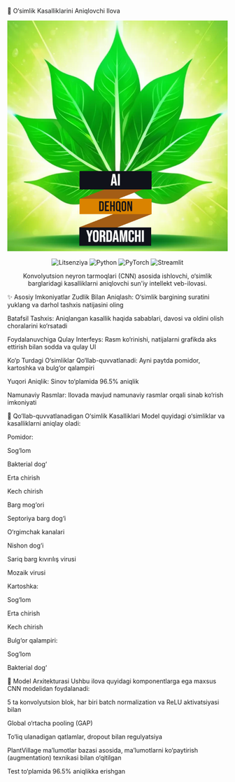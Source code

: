 🌿 O‘simlik Kasalliklarini Aniqlovchi Ilova
<p align="center"> <img src="logo.png" alt="Loyiha Logosi" width="600"/> </p> <p align="center"> <img src="https://img.shields.io/badge/license-MIT-blue.svg" alt="Litsenziya"/> <img src="https://img.shields.io/badge/python-3.8%2B-blue" alt="Python"/> <img src="https://img.shields.io/badge/PyTorch-2.0%2B-orange" alt="PyTorch"/> <img src="https://img.shields.io/badge/Streamlit-1.20%2B-red" alt="Streamlit"/> </p> <p align="center"> Konvolyutsion neyron tarmoqlari (CNN) asosida ishlovchi, o‘simlik barglaridagi kasalliklarni aniqlovchi sun'iy intellekt veb-ilovasi. </p>
✨ Asosiy Imkoniyatlar
Zudlik Bilan Aniqlash: O‘simlik bargining suratini yuklang va darhol tashxis natijasini oling

Batafsil Tashxis: Aniqlangan kasallik haqida sabablari, davosi va oldini olish choralarini ko‘rsatadi

Foydalanuvchiga Qulay Interfeys: Rasm ko‘rinishi, natijalarni grafikda aks ettirish bilan sodda va qulay UI

Ko‘p Turdagi O‘simliklar Qo‘llab-quvvatlanadi: Ayni paytda pomidor, kartoshka va bulg‘or qalampiri

Yuqori Aniqlik: Sinov to‘plamida 96.5% aniqlik

Namunaviy Rasmlar: Ilovada mavjud namunaviy rasmlar orqali sinab ko‘rish imkoniyati

🧪 Qo‘llab-quvvatlanadigan O‘simlik Kasalliklari
Model quyidagi o‘simliklar va kasalliklarni aniqlay oladi:

Pomidor:

Sog‘lom

Bakterial dog‘

Erta chirish

Kech chirish

Barg mog‘ori

Septoriya barg dog‘i

O‘rgimchak kanalari

Nishon dog‘i

Sariq barg kıvırılış virusi

Mozaik virusi

Kartoshka:

Sog‘lom

Erta chirish

Kech chirish

Bulg‘or qalampiri:

Sog‘lom

Bakterial dog‘

🔧 Model Arxitekturasi
Ushbu ilova quyidagi komponentlarga ega maxsus CNN modelidan foydalanadi:

5 ta konvolyutsion blok, har biri batch normalization va ReLU aktivatsiyasi bilan

Global o‘rtacha pooling (GAP)

To‘liq ulanadigan qatlamlar, dropout bilan regulyatsiya

PlantVillage ma’lumotlar bazasi asosida, ma’lumotlarni ko‘paytirish (augmentation) texnikasi bilan o‘qitilgan

Test to‘plamida 96.5% aniqlikka erishgan

